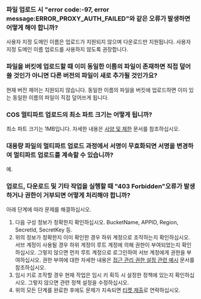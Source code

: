 ### 파일 업로드 시 "error code:-97, error message:ERROR_PROXY_AUTH_FAILED"와 같은 오류가 발생하면 어떻게 해야 합니까?

사용자 지정 도메인 이름은 업로드가 지원되지 않으며 다운로드만 지원됩니다. 사용자 지정 도메인 이름 업로드를 사용하지 않도록 권장합니다.

### 파일을 버킷에 업로드할 때 이미 동일한 이름의 파일이 존재하면 직접 덮어쓸 것인가 아니면 다른 버전의 파일이 새로 추가될 것인가요?

현재 버전 제어는 지원되지 않습니다. 동일한 이름의 파일을 버킷에 업로드하면 이미 있는 동일한 이름의 파일이 직접 덮어쓰게 됩니다.

### COS 멀티파트 업로드의 최소 파트 크기는 어떻게 됩니까?

최소 파트 크기는 1MB입니다. 자세한 내용은 [사양 및 제한](https://intl.cloud.tencent.com/document/product/436/14518) 문서를 참조하십시오.

### 대용량 파일의 멀티파트 업로드 과정에서 서명이 무효화되면 서명을 변경하여 멀티파트 업로드를 계속할 수 있습니까?

예.

### 업로드, 다운로드 및 기타 작업을 실행할 때 "403 Forbidden"오류가 발생하거나 권한이 거부되면 어떻게 처리해야 합니까?

아래 단계에 따라 문제를 해결하십시오.

1. 다음 구성 정보가 정확한지 확인하십시오.
   BucketName, APPID, Region, SecretId, SecretKey 등.
2. 위의 정보가 정확한지 이미 확인한 경우 하위 계정으로 조작하는지 확인하십시오. 서브 계정이 사용될 경우 하위 계정이 루트 계정에 의해 권한이 부여되었는지 확인하십시오. 그렇지 않으면 먼저 루트 계정으로 로그인하여 서브 계정에게 권한을 부여하십시오. 권한 부여에 대한 자세한 내용은 [접근 관리 권한 설정 관련 예시](https://cloud.tencent.com/document/product/436/12514) 문서를 참조하십시오.
3. 임시 키로 조작할 경우 현재 작업은 임시 키 획득 시 설정한 정책에 있는지 확인하십시오. 그렇지 않으면 관련 정책 설정을 수정하십시오.
4. 위의 모든 단계를 완료한 후에도 문제가 지속되면 [티켓 제출](https://console.cloud.tencent.com/workorder/category?level1_id=83&level2_id=84&source=0&data_title=%E5%AF%B9%E8%B1%A1%E5%AD%98%E5%82%A8%20COS&step=1)로 연락하십시오.
